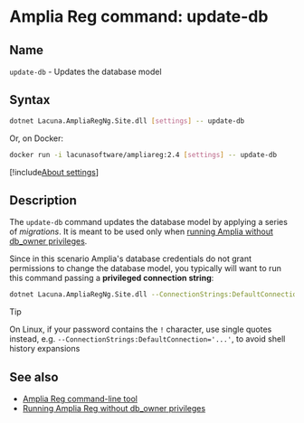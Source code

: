 ﻿# Amplia Reg command: **update-db**

## Name

`update-db` - Updates the database model

## Syntax

```sh
dotnet Lacuna.AmpliaRegNg.Site.dll [settings] -- update-db
```

Or, on Docker:

```sh
docker run -i lacunasoftware/ampliareg:2.4 [settings] -- update-db
```

[!include[About settings](includes/about-settings.md)]

## Description

The `update-db` command updates the database model by applying a series of *migrations*. It is meant to be used only when
[running Amplia without db_owner privileges](../unprivileged-db-user.md).

Since in this scenario Amplia's database credentials do not grant permissions to change the database model, you typically
will want to run this command passing a **privileged connection string**:

```sh
dotnet Lacuna.AmpliaRegNg.Site.dll --ConnectionStrings:DefaultConnection="Data Source=SERVER;Initial Catalog=DATABASE;User ID=USERNAME;Password=PASSWORD" -- update-db
```

> [!TIP]
> On Linux, if your password contains the `!` character, use single quotes instead, e.g. `--ConnectionStrings:DefaultConnection='...'`, to avoid
> shell history expansions

## See also

* [Amplia Reg command-line tool](index.md)
* [Running Amplia Reg without db_owner privileges](../unprivileged-db-user.md)
